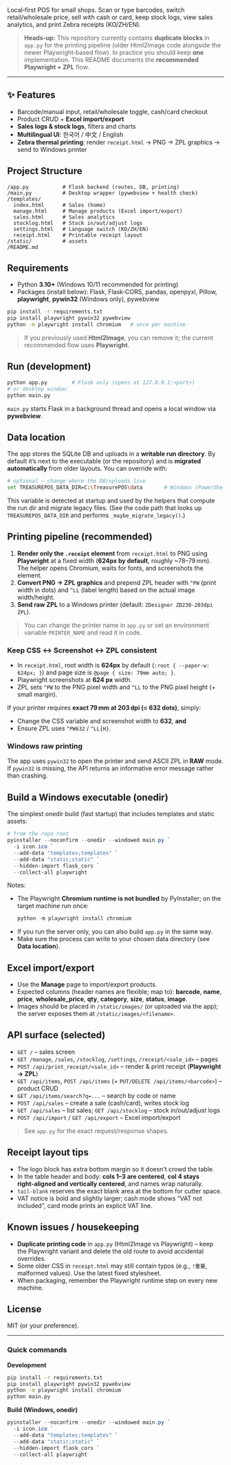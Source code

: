 Local‑first POS for small shops. Scan or type barcodes, switch retail/wholesale price, sell with cash or card, keep stock logs, view sales analytics, and print Zebra receipts (KO/ZH/EN).

> **Heads‑up:** This repository currently contains **duplicate blocks** in `app.py` for the printing pipeline (older Html2Image code alongside the newer Playwright‑based flow). In practice you should keep **one** implementation. This README documents the **recommended Playwright + ZPL** flow.

---

## ✨ Features
- Barcode/manual input, retail/wholesale toggle, cash/card checkout
- Product CRUD + **Excel import/export**
- **Sales logs & stock logs**, filters and charts
- **Multilingual UI**: 한국어 / 中文 / English
- **Zebra thermal printing**: render `receipt.html` → PNG → ZPL graphics → send to Windows printer

## Project Structure
```
/app.py           # Flask backend (routes, DB, printing)
/main.py          # Desktop wrapper (pywebview + health check)
/templates/
  index.html      # Sales (home)
  manage.html     # Manage products (Excel import/export)
  sales.html      # Sales analytics
  stocklog.html   # Stock in/out/adjust logs
  settings.html   # Language switch (KO/ZH/EN)
  receipt.html    # Printable receipt layout
/static/          # assets
/README.md
```

## Requirements
- Python **3.10+** (Windows 10/11 recommended for printing)
- Packages (install below): Flask, Flask‑CORS, pandas, openpyxl, Pillow, **playwright**, **pywin32** (Windows only), pywebview

```bash
pip install -r requirements.txt
pip install playwright pywin32 pywebview
python -m playwright install chromium   # once per machine
```

> If you previously used **Html2Image**, you can remove it; the current recommended flow uses **Playwright**.

## Run (development)
```bash
python app.py        # Flask only (opens at 127.0.0.1:<port>)
# or desktop window:
python main.py
```
`main.py` starts Flask in a background thread and opens a local window via **pywebview**.

## Data location
The app stores the SQLite DB and uploads in a **writable run directory**. By default it’s next to the executable (or the repository) and is **migrated automatically** from older layouts. You can override with:
```bash
# optional – change where the DB/uploads live
set TREASUREPOS_DATA_DIR=C:\TreasurePOS\data       # Windows (PowerShell: $env:TREASUREPOS_DATA_DIR="...")
```
This variable is detected at startup and used by the helpers that compute the run dir and migrate legacy files. (See the code path that looks up `TREASUREPOS_DATA_DIR` and performs `_maybe_migrate_legacy()`.)

## Printing pipeline (recommended)
1) **Render only the `.receipt` element** from `receipt.html` to PNG using **Playwright** at a fixed width (**624px by default**, roughly ~78–79 mm).  
   The helper opens Chromium, waits for fonts, and screenshots the element.
2) **Convert PNG → ZPL graphics** and prepend ZPL header with `^PW` (print width in dots) and `^LL` (label length) based on the actual image width/height.
3) **Send raw ZPL** to a Windows printer (default: `ZDesigner ZD230-203dpi ZPL`).

> You can change the printer name in `app.py` or set an environment variable `PRINTER_NAME` and read it in code.

### Keep CSS ↔ Screenshot ↔ ZPL consistent
- In `receipt.html`, root width is **624px** by default (`:root { --paper-w: 624px; }`) and page size is `@page { size: 79mm auto; }`.
- Playwright screenshots at **624 px** width.
- ZPL sets `^PW` to the PNG pixel width and `^LL` to the PNG pixel height (+ small margin).

If your printer requires **exact 79 mm at 203 dpi (= 632 dots)**, simply:
- Change the CSS variable and screenshot width to **632**, **and**
- Ensure ZPL uses `^PW632` / `^LL{H}`.

### Windows raw printing
The app uses `pywin32` to open the printer and send ASCII ZPL in **RAW** mode. If `pywin32` is missing, the API returns an informative error message rather than crashing.

## Build a Windows executable (onedir)
The simplest onedir build (fast startup) that includes templates and static assets:

```powershell
# from the repo root
pyinstaller --noconfirm --onedir --windowed main.py `
  -i icon.ico `
  --add-data "templates;templates" `
  --add-data "static;static" `
  --hidden-import flask_cors `
  --collect-all playwright
```

Notes:
- The Playwright **Chromium runtime is not bundled** by PyInstaller; on the target machine run once:
  ```powershell
  python -m playwright install chromium
  ```
- If you run the server only, you can also build `app.py` in the same way.
- Make sure the process can write to your chosen data directory (see **Data location**).

## Excel import/export
- Use the **Manage** page to import/export products.
- Expected columns (header names are flexible; map to): **barcode**, **name**, **price**, **wholesale_price**, **qty**, **category**, **size**, **status**, **image**.
- Images should be placed in `/static/images/` (or uploaded via the app); the server exposes them at `/static/images/<filename>`.

## API surface (selected)
- `GET /` – sales screen  
- `GET /manage`, `/sales`, `/stocklog`, `/settings`, `/receipt/<sale_id>` – pages
- `POST /api/print_receipt/<sale_id>` – render & print receipt (**Playwright → ZPL**)
- `GET /api/items`, `POST /api/items` (+ `PUT/DELETE /api/items/<barcode>`) – product CRUD
- `GET /api/items/search?q=...` – search by code or name
- `POST /api/sales` – create a sale (cash/card), writes stock log
- `GET /api/sales` – list sales; `GET /api/stocklog` – stock in/out/adjust logs
- `POST /api/import` / `GET /api/export` – Excel import/export

> See `app.py` for the exact request/response shapes.

## Receipt layout tips
- The logo block has extra bottom margin so it doesn’t crowd the table.
- In the table header and body: **cols 1–3 are centered**, **col 4 stays right‑aligned and vertically centered**, and names wrap naturally.  
- `tail-blank` reserves the exact blank area at the bottom for cutter space.
- VAT notice is bold and slightly larger; cash mode shows “VAT not included”, card mode prints an explicit VAT line.

## Known issues / housekeeping
- **Duplicate printing code** in `app.py` (Html2Image vs Playwright) – keep the Playwright variant and delete the old route to avoid accidental overrides.
- Some older CSS in `receipt.html` may still contain typos (e.g., `!重要`, malformed values). Use the latest fixed stylesheet.
- When packaging, remember the Playwright runtime step on every new machine.

## License
MIT (or your preference).

---

### Quick commands

**Development**
```bash
pip install -r requirements.txt
pip install playwright pywin32 pywebview
python -m playwright install chromium
python main.py
```

**Build (Windows, onedir)**
```powershell
pyinstaller --noconfirm --onedir --windowed main.py `
  -i icon.ico `
  --add-data "templates;templates" `
  --add-data "static;static" `
  --hidden-import flask_cors `
  --collect-all playwright
```
